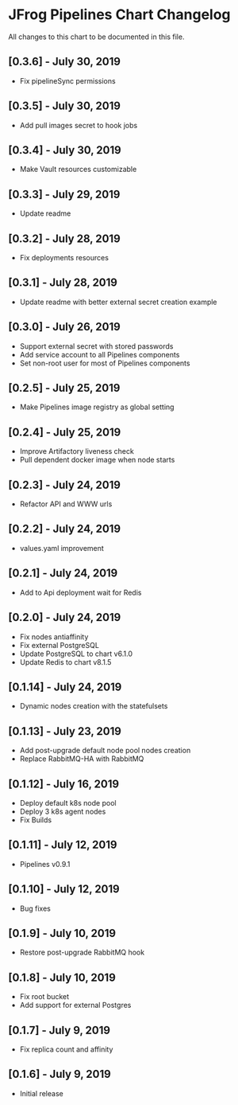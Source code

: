 # JFrog Pipelines Chart Changelog
All changes to this chart to be documented in this file.

## [0.3.6] - July 30, 2019
* Fix pipelineSync permissions

## [0.3.5] - July 30, 2019
* Add pull images secret to hook jobs

## [0.3.4] - July 30, 2019
* Make Vault resources customizable

## [0.3.3] - July 29, 2019
* Update readme

## [0.3.2] - July 28, 2019
* Fix deployments resources

## [0.3.1] - July 28, 2019
* Update readme with better external secret creation example

## [0.3.0] - July 26, 2019
* Support external secret with stored passwords
* Add service account to all Pipelines components
* Set non-root user for most of Pipelines components

## [0.2.5] - July 25, 2019
* Make Pipelines image registry as global setting

## [0.2.4] - July 25, 2019
* Improve Artifactory liveness check
* Pull dependent docker image when node starts

## [0.2.3] - July 24, 2019
* Refactor API and WWW urls

## [0.2.2] - July 24, 2019
* values.yaml improvement

## [0.2.1] - July 24, 2019
* Add to Api deployment wait for Redis 

## [0.2.0] - July 24, 2019
* Fix nodes antiaffinity
* Fix external PostgreSQL
* Update PostgreSQL to chart v6.1.0
* Update Redis to chart v8.1.5 

## [0.1.14] - July 24, 2019
* Dynamic nodes creation with the statefulsets

## [0.1.13] - July 23, 2019
* Add post-upgrade default node pool nodes creation
* Replace RabbitMQ-HA with RabbitMQ

## [0.1.12] - July 16, 2019
* Deploy default k8s node pool
* Deploy 3 k8s agent nodes
* Fix Builds

## [0.1.11] - July 12, 2019
* Pipelines v0.9.1

## [0.1.10] - July 12, 2019
* Bug fixes

## [0.1.9] - July 10, 2019
* Restore post-upgrade RabbitMQ hook

## [0.1.8] - July 10, 2019
* Fix root bucket
* Add support for external Postgres

## [0.1.7] - July 9, 2019
* Fix replica count and affinity

## [0.1.6] - July 9, 2019
* Initial release
